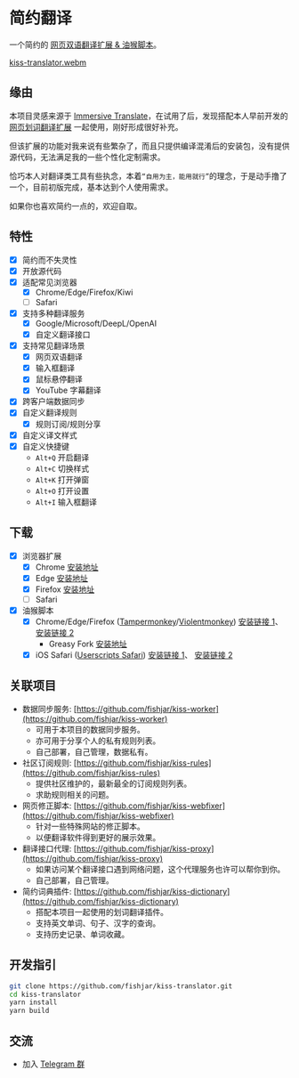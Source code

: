 # 简约翻译

一个简约的 [网页双语翻译扩展 & 油猴脚本](https://github.com/fishjar/kiss-translator)。

[kiss-translator.webm](https://github.com/fishjar/kiss-translator/assets/1157624/f7ba8a5c-e4a8-4d5a-823a-5c5c67a0a47f)

## 缘由

本项目灵感来源于 [Immersive Translate](https://github.com/immersive-translate/immersive-translate)，在试用了后，发现搭配本人早前开发的 [网页划词翻译扩展](https://github.com/fishjar/kiss-dictionary) 一起使用，刚好形成很好补充。

但该扩展的功能对我来说有些繁杂了，而且只提供编译混淆后的安装包，没有提供源代码，无法满足我的一些个性化定制需求。

恰巧本人对翻译类工具有些执念，本着`“自用为主，能用就行”`的理念，于是动手撸了一个，目前初版完成，基本达到个人使用需求。

如果你也喜欢简约一点的，欢迎自取。

## 特性

- [x] 简约而不失灵性
- [x] 开放源代码
- [x] 适配常见浏览器
  - [x] Chrome/Edge/Firefox/Kiwi
  - [ ] Safari
- [x] 支持多种翻译服务
  - [x] Google/Microsoft/DeepL/OpenAI
  - [x] 自定义翻译接口
- [x] 支持常见翻译场景
  - [x] 网页双语翻译
  - [x] 输入框翻译
  - [x] 鼠标悬停翻译
  - [x] YouTube 字幕翻译
- [x] 跨客户端数据同步
- [x] 自定义翻译规则
  - [x] 规则订阅/规则分享
- [x] 自定义译文样式
- [x] 自定义快捷键
  - `Alt+Q` 开启翻译
  - `Alt+C` 切换样式
  - `Alt+K` 打开弹窗
  - `Alt+O` 打开设置
  - `Alt+I` 输入框翻译

## 下载

- [x] 浏览器扩展
  - [x] Chrome [安装地址](https://chrome.google.com/webstore/detail/kiss-translator/bdiifdefkgmcblbcghdlonllpjhhjgof?hl=zh-CN)
  - [x] Edge [安装地址](https://microsoftedge.microsoft.com/addons/detail/%E7%AE%80%E7%BA%A6%E7%BF%BB%E8%AF%91/jemckldkclkinpjighnoilpbldbdmmlh?hl=zh-CN)
  - [x] Firefox [安装地址](https://addons.mozilla.org/zh-CN/firefox/addon/kiss-translator/)
  - [ ] Safari
- [x] 油猴脚本
  - [x] Chrome/Edge/Firefox ([Tampermonkey](https://www.tampermonkey.net/)/[Violentmonkey](https://violentmonkey.github.io/)) [安装链接 1](https://fishjar.github.io/kiss-translator/kiss-translator.user.js)、 [安装链接 2](https://kiss-translator.rayjar.com/kiss-translator.user.js)
    - Greasy Fork [安装地址](https://greasyfork.org/zh-CN/scripts/472840-kiss-translator)
  - [x] iOS Safari ([Userscripts Safari](https://github.com/quoid/userscripts)) [安装链接 1](https://fishjar.github.io/kiss-translator/kiss-translator-ios-safari.user.js)、 [安装链接 2](https://kiss-translator.rayjar.com/kiss-translator.user-ios-safari.js)

## 关联项目

- 数据同步服务: [https://github.com/fishjar/kiss-worker](https://github.com/fishjar/kiss-worker)
  - 可用于本项目的数据同步服务。
  - 亦可用于分享个人的私有规则列表。
  - 自己部署，自己管理，数据私有。
- 社区订阅规则: [https://github.com/fishjar/kiss-rules](https://github.com/fishjar/kiss-rules)
  - 提供社区维护的，最新最全的订阅规则列表。
  - 求助规则相关的问题。
- 网页修正脚本: [https://github.com/fishjar/kiss-webfixer](https://github.com/fishjar/kiss-webfixer)
  - 针对一些特殊网站的修正脚本。
  - 以便翻译软件得到更好的展示效果。
- 翻译接口代理: [https://github.com/fishjar/kiss-proxy](https://github.com/fishjar/kiss-proxy)
  - 如果访问某个翻译接口遇到网络问题，这个代理服务也许可以帮你到你。
  - 自己部署，自己管理。
- 简约词典插件: [https://github.com/fishjar/kiss-dictionary](https://github.com/fishjar/kiss-dictionary)
  - 搭配本项目一起使用的划词翻译插件。
  - 支持英文单词、句子、汉字的查询。
  - 支持历史记录、单词收藏。

## 开发指引

```sh
git clone https://github.com/fishjar/kiss-translator.git
cd kiss-translator
yarn install
yarn build
```

## 交流

- 加入 [Telegram 群](https://t.me/+RRCu_4oNwrM2NmFl)

